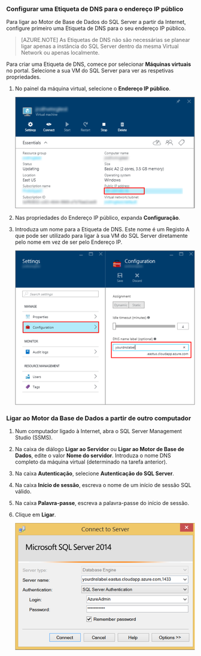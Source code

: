 ### Configurar uma Etiqueta de DNS para o endereço IP público

Para ligar ao Motor de Base de Dados do SQL Server a partir da Internet, configure primeiro uma Etiqueta de DNS para o seu endereço IP público.

> [AZURE.NOTE] As Etiquetas de DNS não são necessárias se planear ligar apenas a instância do SQL Server dentro da mesma Virtual Network ou apenas localmente.

Para criar uma Etiqueta de DNS, comece por selecionar **Máquinas virtuais** no portal. Selecione a sua VM do SQL Server para ver as respetivas propriedades.

1. No painel da máquina virtual, selecione o **Endereço IP público**.

    ![endereço IP público.](./media/virtual-machines-sql-server-connection-steps/rm-public-ip-address.png)

2. Nas propriedades do Endereço IP público, expanda **Configuração**.

3. Introduza um nome para a Etiqueta de DNS. Este nome é um Registo A que pode ser utilizado para ligar à sua VM do SQL Server diretamente pelo nome em vez de ser pelo Endereço IP.

    ![etiqueta de DNS](./media/virtual-machines-sql-server-connection-steps/rm-dns-label.png)

### Ligar ao Motor da Base de Dados a partir de outro computador

1. Num computador ligado à Internet, abra o SQL Server Management Studio (SSMS).

2. Na caixa de diálogo **Ligar ao Servidor** ou **Ligar ao Motor de Base de Dados**, edite o valor **Nome do servidor**. Introduza o nome DNS completo da máquina virtual (determinado na tarefa anterior).

3. Na caixa **Autenticação**, selecione **Autenticação do SQL Server**.

5. Na caixa **Início de sessão**, escreva o nome de um início de sessão SQL válido.

6. Na caixa **Palavra-passe**, escreva a palavra-passe do início de sessão.

7. Clique em **Ligar**.

    ![ligação SSMS](./media/virtual-machines-sql-server-connection-steps/rm-ssms-connect.png)



<!--HONumber=Jun16_HO2-->


